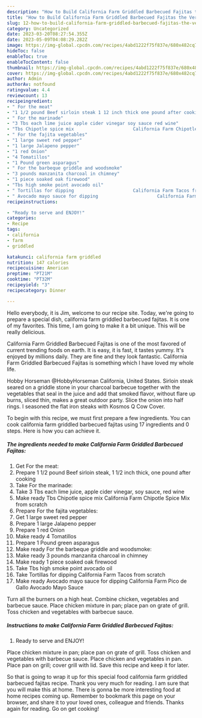 ```yaml
---
description: "How to Build California Farm Griddled Barbecued Fajitas the Very Delicious"
title: "How to Build California Farm Griddled Barbecued Fajitas the Very Delicious"
slug: 12-how-to-build-california-farm-griddled-barbecued-fajitas-the-very-delicious
category: Uncategorized
date: 2023-03-20T08:27:54.355Z
date: 2023-05-09T04:08:29.282Z
image: https://img-global.cpcdn.com/recipes/4abd1222f75f837e/680x482cq70/california-farm-griddled-barbecued-fajitas-recipe-main-photo.jpg
hideToc: false
enableToc: true
enableTocContent: false
thumbnail: https://img-global.cpcdn.com/recipes/4abd1222f75f837e/680x482cq70/california-farm-griddled-barbecued-fajitas-recipe-main-photo.jpg
cover: https://img-global.cpcdn.com/recipes/4abd1222f75f837e/680x482cq70/california-farm-griddled-barbecued-fajitas-recipe-main-photo.jpg
author: Admin
authorAv: notfound
ratingvalue: 4.4
reviewcount: 13
recipeingredient:
- " For the meat"
- "1 1/2 pound Beef sirloin steak 1 12 inch thick one pound after cooking"
- " For the marinade"
- "3 Tbs each lime juice apple cider vinegar soy sauce red wine"
- "Tbs Chipotle spice mix                      California Farm Chipotle Spice Mix from scratch"
- " For the fajita vegetables"
- "1 large sweet red pepper"
- "1 large Jalapeno pepper"
- "1 red Onion"
- "4 Tomatillos"
- "1 Pound green asparagus"
- " For the barbeque griddle and woodsmoke"
- "3 pounds manzanita charcoal in chimney"
- "1 piece soaked oak firewood"
- "Tbs high smoke point avocado oil"
- " Tortillas for dipping                      California Farm Tacos from scratch"
- " Avocado mayo sauce for dipping                      California Farm Pico de Gallo Avocado Mayo Sauce"
recipeinstructions:

- "Ready to serve and ENJOY!"
categories:
- Recipe
tags:
- california
- farm
- griddled

katakunci: california farm griddled 
nutrition: 147 calories
recipecuisine: American
preptime: "PT21M"
cooktime: "PT32M"
recipeyield: "3"
recipecategory: Dinner

---
```



Hello everybody, it is Jim, welcome to our recipe site. Today, we're going to prepare a special dish, california farm griddled barbecued fajitas. It is one of my favorites. This time, I am going to make it a bit unique. This will be really delicious.

California Farm Griddled Barbecued Fajitas is one of the most favored of current trending foods on earth. It is easy, it is fast, it tastes yummy. It's enjoyed by millions daily. They are fine and they look fantastic. California Farm Griddled Barbecued Fajitas is something which I have loved my whole life.

Hobby Horseman @HobbyHorseman California, United States. Sirloin steak seared on a griddle stone in your charcoal barbecue together with the vegetables that seal in the juice and add that smoked flavor, without flare up burns, sliced thin, makes a great outdoor party. Slice the onion into half rings. I seasoned the flat iron steaks with Kosmos Q Cow Cover.


To begin with this recipe, we must first prepare a few ingredients. You can cook california farm griddled barbecued fajitas using 17 ingredients and 0 steps. Here is how you can achieve it.

<!--inarticleads1-->

##### The ingredients needed to make California Farm Griddled Barbecued Fajitas:

1. Get  For the meat:
1. Prepare 1 1/2 pound Beef sirloin steak, 1 1/2 inch thick, one pound after cooking
1. Take  For the marinade:
1. Take 3 Tbs each lime juice, apple cider vinegar, soy sauce, red wine
1. Make ready Tbs Chipotle spice mix                      California Farm Chipotle Spice Mix from scratch
1. Prepare  For the fajita vegetables:
1. Get 1 large sweet red pepper
1. Prepare 1 large Jalapeno pepper
1. Prepare 1 red Onion
1. Make ready 4 Tomatillos
1. Prepare 1 Pound green asparagus
1. Make ready  For the barbeque griddle and woodsmoke:
1. Make ready 3 pounds manzanita charcoal in chimney
1. Make ready 1 piece soaked oak firewood
1. Take Tbs high smoke point avocado oil
1. Take  Tortillas for dipping                      California Farm Tacos from scratch
1. Make ready  Avocado mayo sauce for dipping                      California Farm Pico de Gallo Avocado Mayo Sauce


Turn all the burners on a high heat. Combine chicken, vegetables and barbecue sauce. Place chicken mixture in pan; place pan on grate of grill. Toss chicken and vegetables with barbecue sauce. 

<!--inarticleads2-->

##### Instructions to make California Farm Griddled Barbecued Fajitas:


1. Ready to serve and ENJOY!

Place chicken mixture in pan; place pan on grate of grill. Toss chicken and vegetables with barbecue sauce. Place chicken and vegetables in pan. Place pan on grill; cover grill with lid. Save this recipe and keep it for later. 

So that is going to wrap it up for this special food california farm griddled barbecued fajitas recipe. Thank you very much for reading. I am sure that you will make this at home. There is gonna be more interesting food at home recipes coming up. Remember to bookmark this page on your browser, and share it to your loved ones, colleague and friends. Thanks again for reading. Go on get cooking!

